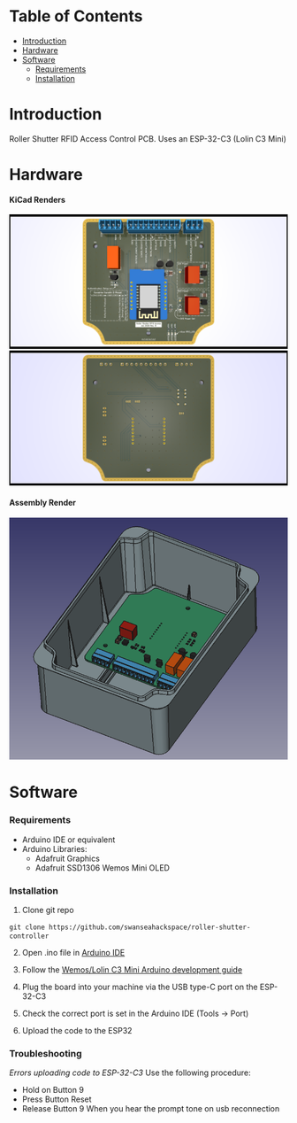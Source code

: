 # Table of Contents

- [Introduction](https://github.com/swanseahackspace/roller-shutter-controller/#introduction)
- [Hardware](https://github.com/swanseahackspace/roller-shutter-controller/#hardware)
- [Software](https://github.com/swanseahackspace/roller-shutter-controller/#software)
	- [Requirements](https://github.com/swanseahackspace/roller-shutter-controller/#requirements)
	- [Installation](https://github.com/swanseahackspace/roller-shutter-controller/#installation)
  
# Introduction
Roller Shutter RFID Access Control PCB. Uses an ESP-32-C3 (Lolin C3 Mini)

# Hardware

#### KiCad Renders
![Top down 3D view](hardware/renders/3D-Top.png)
![Bottom up 3D View](hardware/renders/3D-Bottom.png)

#### Assembly Render
![Assembly render](hardware/renders/3D-Assembly.png)

# Software

### Requirements
- Arduino IDE or equivalent
- Arduino Libraries:
  - Adafruit Graphics
  - Adafruit SSD1306 Wemos Mini OLED

### Installation

1. Clone git repo
```
git clone https://github.com/swanseahackspace/roller-shutter-controller
```

2. Open .ino file in [Arduino IDE](https://www.arduino.cc/en/software)

3. Follow the [Wemos/Lolin C3 Mini Arduino development guide](https://www.wemos.cc/en/latest/tutorials/c3/get_started_with_arduino_c3.html)

4. Plug the board into your machine via the USB type-C port on the ESP-32-C3

5. Check the correct port is set in the Arduino IDE (Tools -> Port)

6. Upload the code to the ESP32

### Troubleshooting

*Errors uploading code to ESP-32-C3*
Use the following procedure:

- Hold on Button 9
- Press Button Reset
- Release Button 9 When you hear the prompt tone on usb reconnection
